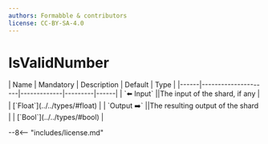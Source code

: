 ```yaml
---
authors: Formabble & contributors
license: CC-BY-SA-4.0
---
```



# IsValidNumber

<div class="sh-parameters" markdown="1">
| Name | Mandatory | Description | Default | Type |
|------|---------------------|-------------|---------|------|
| `⬅️ Input` ||The input of the shard, if any | | [`Float`](../../types/#float) |
| `Output ➡️` ||The resulting output of the shard | | [`Bool`](../../types/#bool) |

</div>



--8<-- "includes/license.md"

